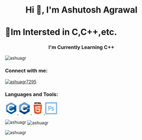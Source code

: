 <!--
**ashuagr/ashuagr** is a ✨ _special_ ✨ repository because its `README.md` (this file) appears on your GitHub profile.

Here are some ideas to get you started:

- 🔭 I’m currently working on ...
- 🌱 I’m currently learning ...
- 👯 I’m looking to collaborate on ...
- 🤔 I’m looking for help with ...
- 💬 Ask me about ...
- 📫 How to reach me: ...
- 😄 Pronouns: ...
- ⚡ Fun fact: ...
-->
<h1 align="center">Hi 👋, I'm Ashutosh Agrawal</h1>
<h1 align="left">👀Im Intersted in C,C++,etc.</h1>
<h3 align="center">I'm Currently Learning C++</h3>
</img align="right" alt"coding" width"100" src="https://cdn.dribbble.com/users/1162077/screenshots/3848914/programmer.gif">

<p align="left"> <img src="https://komarev.com/ghpvc/?username=ashuagr&label=Profile%20views&color=0e75b6&style=flat" alt="ashuagr" /> </p>

<h3 align="left">Connect with me:</h3>
<p align="left">
<a href="https://instagram.com/ashuagr7295" target="blank"><img align="center" src="https://raw.githubusercontent.com/rahuldkjain/github-profile-readme-generator/master/src/images/icons/Social/instagram.svg" alt="ashuagr7295" height="30" width="40" /></a>
</p>

<h3 align="left">Languages and Tools:</h3>
<p align="left"> <a href="https://www.cprogramming.com/" target="_blank" rel="noreferrer"> <img src="https://raw.githubusercontent.com/devicons/devicon/master/icons/c/c-original.svg" alt="c" width="40" height="40"/> </a> <a href="https://www.w3schools.com/cpp/" target="_blank" rel="noreferrer"> <img src="https://raw.githubusercontent.com/devicons/devicon/master/icons/cplusplus/cplusplus-original.svg" alt="cplusplus" width="40" height="40"/> </a> <a href="https://www.w3.org/html/" target="_blank" rel="noreferrer"> <img src="https://raw.githubusercontent.com/devicons/devicon/master/icons/html5/html5-original-wordmark.svg" alt="html5" width="40" height="40"/> </a> <a href="https://www.photoshop.com/en" target="_blank" rel="noreferrer"> <img src="https://raw.githubusercontent.com/devicons/devicon/master/icons/photoshop/photoshop-line.svg" alt="photoshop" width="40" height="40"/> </a> </p>

<p><img align="left" src="https://github-readme-stats.vercel.app/api/top-langs?username=ashuagr&show_icons=true&locale=en&layout=compact" alt="ashuagr" /></p>

<p>&nbsp;<img align="center" src="https://github-readme-stats.vercel.app/api?username=ashuagr&show_icons=true&locale=en" alt="ashuagr" /></p>

<p><img align="center" src="https://github-readme-streak-stats.herokuapp.com/?user=ashuagr&" alt="ashuagr" /></p>
